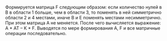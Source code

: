 Формируется матрица F следующим образом: если количество нулей в В в области 1 больше, чем в области 3,
то поменять в ней симметрично области 2 и 4 местами, иначе В и Е поменять местами несимметрично. 
При этом матрица А не меняется. После чего вычисляется выражение: A * AT – K * F. Выводятся по мере формирования А, F и все матричные операции последовательно.